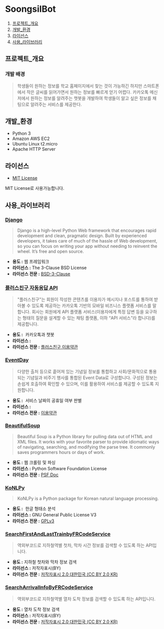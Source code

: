 # SoongsilBot

1. [프로젝트_개요](#프로젝트_개요)
2. [개발_환경](#개발_환경)
3. [라이선스](#라이선스)
4. [사용_라이브러리](#사용_라이브러리)

## 프로젝트_개요

### 개발 배경

> 학생들이 원하는 정보를 학교 홈페이지에서 찾는 것이 가능하긴 하지만 스마트폰에서 작은 글씨를 읽어가면서 원하는 정보를 빠르게 얻기 어렵다. 카카오톡 메신저에서 원하는 정보를 알려주는 챗봇을 개발하여 학생들이 알고 싶은 정보를 채팅으로 알려주는 서비스를 제공한다.

## 개발_환경
* Python 3
* Amazon AWS EC2
* Ubuntu Linux t2.micro
* Apache HTTP Server

## 라이선스
* [MIT License](LICENSE)

MIT License로 사용가능합니다.

## 사용_라이브러리

### [Django](https://www.djangoproject.com/)
> Django is a high-level Python Web framework that encourages rapid development and clean, pragmatic design. Built by experienced developers, it takes care of much of the hassle of Web development, so you can focus on writing your app without needing to reinvent the wheel. It’s free and open source.

* **용도 :** 웹 프레임워크
* **라이선스 :** The 3-Clause BSD License
* **라이선스 전문 :** [BSD-3-Clause](https://opensource.org/licenses/BSD-3-Clause)

### [플러스친구 자동응답 API](https://github.com/plusfriend/auto_reply)
> "플러스친구"는 회원이 작성한 콘텐츠를 이용자가 메시지나 포스트를 통하여 받아볼 수 있도록 제공하는 카카오톡 기반의 모바일 비즈니스 플랫폼 서비스를 말합니다. 회사는 회원에게 API 플랫폼 서비스(이용자에게 특정 답변 등을 요구하는 형태의 질문을 설계할 수 있는 채팅 플랫폼, 이하 “API 서비스”라 합니다)를 제공합니다.

* **용도 :**  카카오톡과 챗봇 
* **라이선스 :**
* **라이선스 전문 :** [플러스친구 이용약관](https://center-pf.kakao.com/terms)

### [EventDay](https://developers.sktelecom.com/content/sktApi/view/?svcId=10072)
> 다양한 출처 등으로 흩어져 있는 기념일 정보를 통합하고 사회/문화적으로 통용되는 기념일과 비주기 행사를 통합된 Event Data로 구성합니다. 구성된 정보는 손쉽게 호출하여 확인할 수 있으며, 이를 활용하여 서비스를 제공할 수 있도록 지원합니다.

* **용도 :**  서비스 날짜의 공휴일 여부 판별
* **라이선스 :** 
* **라이선스 전문 :** [이용약관](https://developers.sktelecom.com/policy/accessTerms/)

### [BeautifulSoup](https://www.crummy.com/software/BeautifulSoup/bs4/doc/)
> Beautiful Soup is a Python library for pulling data out of HTML and XML files. It works with your favorite parser to provide idiomatic ways of navigating, searching, and modifying the parse tree. It commonly saves programmers hours or days of work.

* **용도 :** 웹 크롤링 및 파싱
* **라이선스 :** Python Software Foundation License
* **라이선스 전문 :** [PSF Doc](https://docs.python.org/3/license.html)

### [KoNLPy](http://konlpy.org/ko/latest/#)
> KoNLPy is a Python package for Korean natural language processing.

* **용도 :**  한글 형태소 분석
* **라이선스 :** GNU General Public License V3
* **라이선스 전문 :** [GPLv3](http://www.gnu.org/licenses/gpl.html)

### [SearchFirstAndLastTrainbyFRCodeService](http://data.seoul.go.kr/openinf/openapiview.jsp?infId=OA-1191&tMenu=11)
> 역외부코드로 지하철역별 첫차, 막차 시간 정보를 검색할 수 있도록 하는 API입니다.

* **용도 :** 지하철 첫차와 막차 정보 검색
* **라이선스 :** 저작자표시(BY)
* **라이선스 전문 :** [저작자표시 2.0 대한민국 (CC BY 2.0 KR)](https://creativecommons.org/licenses/by/2.0/kr/)

### [SearchArrivalInfoByFRCodeService](http://data.seoul.go.kr/openinf/openapiview.jsp?infId=OA-102&tMenu=11)
> 역외부코드로 지하철역별 열차 도착 정보를 검색할 수 있도록 하는 API입니다.

* **용도 :** 열차 도착 정보 검색
* **라이선스 :** 저작자표시(BY)
* **라이선스 전문 :** [저작자표시 2.0 대한민국 (CC BY 2.0 KR)](https://creativecommons.org/licenses/by/2.0/kr/)

